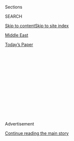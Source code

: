 <div id="app">

<div>

<div>

<div>

<div class="NYTAppHideMasthead css-1q2w90k e1suatyy0">

<div class="section css-ui9rw0 e1suatyy2">

<div class="css-eph4ug er09x8g0">

<div class="css-6n7j50">

</div>

<span class="css-1dv1kvn">Sections</span>

<div class="css-10488qs">

<span class="css-1dv1kvn">SEARCH</span>

</div>

[Skip to content](#site-content)[Skip to site index](#site-index)

</div>

<div id="masthead-section-label" class="css-1wr3we4 eaxe0e00">

[Middle
East](https://www.nytimes3xbfgragh.onion/section/world/middleeast)

</div>

<div class="css-10698na e1huz5gh0">

</div>

</div>

<div id="masthead-bar-one" class="section hasLinks css-15hmgas e1csuq9d3">

<div class="css-uqyvli e1csuq9d0">

</div>

<div class="css-1uqjmks e1csuq9d1">

</div>

<div class="css-9e9ivx">

[](https://myaccount.nytimes3xbfgragh.onion/auth/login?response_type=cookie&client_id=vi)

</div>

<div class="css-1bvtpon e1csuq9d2">

[Today’s
Paper](https://www.nytimes3xbfgragh.onion/section/todayspaper)

</div>

</div>

</div>

</div>

<div data-aria-hidden="false">

<div id="site-content" data-role="main">

<div>

<div class="css-1aor85t" style="opacity:0.000000001;z-index:-1;visibility:hidden">

<div class="css-1hqnpie">

<div class="css-epjblv">

<span class="css-17xtcya">[Middle
East](/section/world/middleeast)</span><span class="css-x15j1o">|</span><span class="css-fwqvlz">Plight
of Houthi Rebels Is Clear in Visit to Yemen’s
Capital</span>

</div>

<div class="css-k008qs">

<div class="css-1iwv8en">

<span class="css-18z7m18"></span>

<div>

</div>

</div>

<span class="css-1n6z4y">https://nyti.ms/2g3RIaf</span>

<div class="css-1705lsu">

<div class="css-4xjgmj">

<div class="css-4skfbu" data-role="toolbar" data-aria-label="Social Media Share buttons, Save button, and Comments Panel with current comment count" data-testid="share-tools">

  - 
  - 
  - 
  - 
    
    <div class="css-6n7j50">
    
    </div>

  - 

</div>

</div>

</div>

</div>

</div>

</div>

<div class="css-13pd83m">

</div>

<div id="top-wrapper" class="css-1sy8kpn">

<div id="top-slug" class="css-l9onyx">

Advertisement

</div>

[Continue reading the main
story](#after-top)

<div class="ad top-wrapper" style="text-align:center;height:100%;display:block;min-height:250px">

<div id="top" class="place-ad" data-position="top" data-size-key="top">

</div>

</div>

<div id="after-top">

</div>

</div>

<div id="sponsor-wrapper" class="css-1hyfx7x">

<div id="sponsor-slug" class="css-19vbshk">

Supported by

</div>

[Continue reading the main
story](#after-sponsor)

<div id="sponsor" class="ad sponsor-wrapper" style="text-align:center;height:100%;display:block">

</div>

<div id="after-sponsor">

</div>

</div>

<div class="css-1vkm6nb ehdk2mb0">

# Plight of Houthi Rebels Is Clear in Visit to Yemen’s Capital

</div>

<div class="css-79elbk" data-testid="photoviewer-wrapper">

<div class="css-z3e15g" data-testid="photoviewer-wrapper-hidden">

</div>

<div class="css-1a48zt4 ehw59r15" data-testid="photoviewer-children">

![<span class="css-16f3y1r e13ogyst0" data-aria-hidden="true">Bombed-out
homes in Sana, the capital of Yemen. A Saudi-led coalition has been
bombing Yemen to try to oust the Houthis, a rebel group aligned with
Iran that seized the capital in
2014.</span><span class="css-cnj6d5 e1z0qqy90" itemprop="copyrightHolder"><span class="css-1ly73wi e1tej78p0">Credit...</span><span><span>Tyler
Hicks/The New York
Times</span></span></span>](https://static01.graylady3jvrrxbe.onion/images/2016/11/24/world/26HOUTHIS-2/26HOUTHIS-2-articleInline.jpg?quality=75&auto=webp&disable=upscale)

</div>

</div>

<div class="css-xt80pu e12qa4dv0">

<div class="css-18e8msd">

<div class="css-vp77d3 epjyd6m0">

<div class="css-1baulvz">

By [<span class="css-1baulvz last-byline" itemprop="name">Ben
Hubbard</span>](http://www.nytimes3xbfgragh.onion/by/ben-hubbard)

</div>

</div>

  - Nov. 26,
    2016

  - 
    
    <div class="css-4xjgmj">
    
    <div class="css-d8bdto" data-role="toolbar" data-aria-label="Social Media Share buttons, Save button, and Comments Panel with current comment count" data-testid="share-tools">
    
      - 
      - 
      - 
      - 
        
        <div class="css-6n7j50">
        
        </div>
    
      - 
    
    </div>
    
    </div>

</div>

</div>

<div class="section meteredContent css-1r7ky0e" name="articleBody" itemprop="articleBody">

<div class="css-1fanzo5 StoryBodyCompanionColumn">

<div class="css-53u6y8">

SANA, Yemen — Before the war, the Officers Club in downtown Sana was a
prime recreation destination, known for its pool and garden cafe.

Now, like much of Sana, the Yemeni capital, its bombed-out remnants are
controlled by gun-wielding rebels from the group known as the Houthis.
Dressed in ragtag uniforms and brimming with Islamist fervor, they
pointed out holes from airstrikes and the rubble that had once been the
Police Academy.

Still, they insisted that their seizure of the capital had been good for
[Yemen](http://www.nytimes3xbfgragh.onion/topic/destination/yemen).

“There was too much corruption and looting before,” said Masoud Saad,
19, who had dropped out of middle school to become a fighter. “We wanted
to present the true religion of God in a correct way.”

Once a provincial militant movement in the mountains of northern Yemen,
[the
Houthis](http://www.nytimes3xbfgragh.onion/2015/01/21/world/middleeast/who-are-the-houthis-of-yemen.html)
surged to prominence after they seized control of the country’s
northwest in 2014. Since then, they have pushed the national government
into exile and set off a new Middle Eastern war in which they are in the
cross hairs of an intensive bombardment campaign by Saudi Arabia and a
coalition of Arab countries.

</div>

</div>

<div class="css-1fanzo5 StoryBodyCompanionColumn">

<div class="css-53u6y8">

Now they are struggling to govern in the middle of a war that has ground
to a destructive stalemate.

In an interview in his car, because the Defense Ministry headquarters
had been bombed, Brig. Gen. Sharaf Luqman, a spokesman for Houthi-allied
military units, acknowledged that the front lines had scarcely moved in
the past year.

</div>

</div>

<div class="css-79elbk" data-testid="photoviewer-wrapper">

<div class="css-z3e15g" data-testid="photoviewer-wrapper-hidden">

</div>

<div class="css-1a48zt4 ehw59r15" data-testid="photoviewer-children">

![<span class="css-16f3y1r e13ogyst0" data-aria-hidden="true">A
nonfunctioning cement factory in Amran, Yemen, that was bombed twice by
the Saudi-led
coalition.</span><span class="css-cnj6d5 e1z0qqy90" itemprop="copyrightHolder"><span class="css-1ly73wi e1tej78p0">Credit...</span><span>Tyler
Hicks/The New York
Times</span></span>](https://static01.graylady3jvrrxbe.onion/images/2016/11/24/world/26HOUTHIS-1/26HOUTHIS-1-articleInline.jpg?quality=75&auto=webp&disable=upscale)

</div>

</div>

<div class="css-1fanzo5 StoryBodyCompanionColumn">

<div class="css-53u6y8">

“We have lost everything, our infrastructure, and we have nothing left
to lose,” he said. “Now it is a long war of attrition.”

The Houthis’ control of such key territory has made them essential to
international efforts to end the conflict, leaving policy makers and
negotiators struggling to figure out what they want. And the group’s
anti-American stance rankles Washington, which used to count on the
Yemeni government as an ally against Al Qaeda and has aided Saudi Arabia
in its military campaign against the rebels.

</div>

</div>

<div class="css-1fanzo5 StoryBodyCompanionColumn">

<div class="css-53u6y8">

The rebels’ slogan is spray-painted on walls and checkpoints throughout
their territory: “God is great. Death to America. Death to Israel. Curse
on the Jews. Victory for Islam.”

The Houthi movement began as a religious revival in the 1990s among
Zaydi Muslims, an Arab religious minority in northern Yemen who sought
to push back against efforts by Saudi Arabia to spread its
fundamentalist version of Sunni Islam.

The group takes its name from its founder, Hussein Badr Eddin al-Houthi,
who was killed by Yemeni forces in 2004. His followers launched an
insurgency against the government, and developed as a guerrilla force in
a series of civil wars.

That background of insurgency rooted in backwater parts of the Arab
world’s poorest state forged the group into a strong fighting force but
gave it few skilled politicians, intellectuals or technocrats — a
weakness glaringly apparent during a recent visit by New York Times
journalists in
Sana.

</div>

</div>

<div style="max-width:100%;margin:0 auto">

<div class="css-17dprlf" data-id="100000004789834" data-slug="houthimap" style="max-width:600px">

</div>

</div>

<div class="css-1fanzo5 StoryBodyCompanionColumn">

<div class="css-53u6y8">

Much of the Houthis’ administration relies on civil servants who chafe
under their control and on followers of a former president, [Ali
Abdullah
Saleh](http://www.nytimes3xbfgragh.onion/2014/02/01/world/middleeast/even-out-of-office-a-wielder-of-great-power-in-yemen.html),
who has allied with them.

Further impeding their efforts at governance is the Saudi bombardment,
which has [gravely damaged an already weak
economy](http://www.nytimes3xbfgragh.onion/2016/11/14/world/middleeast/yemen-saudi-bombing-houthis-hunger.html "Times article")
and infrastructure.

</div>

</div>

<div class="css-1fanzo5 StoryBodyCompanionColumn">

<div class="css-53u6y8">

In interviews during a recent trip to Yemen, Houthi leaders and fighters
described themselves as “revolutionaries” in the mold of Hezbollah in
Lebanon or Hamas in Gaza, saying their aim was to cleanse the country of
corrupt leaders they considered beholden to foreign powers. In
describing their goals, they spouted beliefs that often clashed with
their behavior.

“I saw that they stood with justice and the oppressed,” said Majid Ali,
who dropped out of a Sana university to join the Houthis when they
seized the capital. “The goal was not to take control, but to help the
oppressed and the weak.”

But their enemies in Yemen and Saudi Arabia insist that the Houthis are
a dangerous proxy force being used by Iran to expand its influence and
challenge Saudi influence.

Analysts and diplomats who follow Yemen say the reality is somewhere in
between. While commonly considered Shiite, the Houthis’ Zaydi sect
differs significantly from Iran’s official Shiite creed, and
historically ties between the Houthis and Iran were not
strong.

</div>

</div>

<div class="css-79elbk" data-testid="photoviewer-wrapper">

<div class="css-z3e15g" data-testid="photoviewer-wrapper-hidden">

</div>

<div class="css-1a48zt4 ehw59r15" data-testid="photoviewer-children">

<div class="css-1xdhyk6 erfvjey0">

<span class="css-1ly73wi e1tej78p0">Image</span>

<div class="css-zjzyr8">

<div data-testid="lazyimage-container" style="height:261.64444444444445px">

</div>

</div>

</div>

<span class="css-16f3y1r e13ogyst0" data-aria-hidden="true">A camp of
displaced families in Yemen in
October.</span><span class="css-cnj6d5 e1z0qqy90" itemprop="copyrightHolder"><span class="css-1ly73wi e1tej78p0">Credit...</span><span>Tyler
Hicks/The New York Times</span></span>

</div>

</div>

<div class="css-1fanzo5 StoryBodyCompanionColumn">

<div class="css-53u6y8">

But their shared hatred for Saudi Arabia has brought them together in
the current conflict, and Iran has given the Houthis weapons and
technical help to attack Saudi forces along the border.

April Longley Alley, a Yemen analyst with the International Crisis
Group, said the Houthis’ surge out of the north to seize the capital had
been opportunistic. Their objectives included gaining a decisive stake
in national decision-making and in Yemen’s military and security
apparatus.

</div>

</div>

<div class="css-1fanzo5 StoryBodyCompanionColumn">

<div class="css-53u6y8">

What remains unclear, she said, is how the war has changed those goals.

“Now that they are in the capital, the question is how much of a stake
do they think they can hold on to after this experience with
governance,” she said.

During our 10-day trip to Sana and nearby provinces, it was clear that
the Houthis were in charge. Their authorities issued our visas,
determined what sites we could visit and assigned us a minder to make
sure we stuck to the program.

Houthi checkpoints dotted the roads, sometimes less than a mile apart,
and some of the scrappy young fighters who manned them struggled to read
our Houthi-issued permits before allowing us to pass. While this slowed
traffic, Houthi security measures have put a stop to the suicide
bombings and assassinations that used to be frequent in the capital,
perhaps their greatest achievement in governing.

When the internationally recognized Yemeni government of President Abdu
Rabbu Mansour Hadi fled Sana, much of the state bureaucracy remained.
Since then, the Houthis have worked with followers of Mr. Saleh, the
former president, who was [forced from power
in 2012](http://www.nytimes3xbfgragh.onion/2012/02/22/world/middleeast/yemen-votes-to-remove-ali-abdullah-saleh.html),
to extend their control over the weakened organs of the
state.

</div>

</div>

<div class="css-79elbk" data-testid="photoviewer-wrapper">

<div class="css-z3e15g" data-testid="photoviewer-wrapper-hidden">

</div>

<div class="css-1a48zt4 ehw59r15" data-testid="photoviewer-children">

<div class="css-1xdhyk6 erfvjey0">

<span class="css-1ly73wi e1tej78p0">Image</span>

<div class="css-zjzyr8">

<div data-testid="lazyimage-container" style="height:258.4561403508772px">

</div>

</div>

</div>

<span class="css-16f3y1r e13ogyst0" data-aria-hidden="true">Men praying
at the Majara camp for displaced Yemenis, in the town of
Hajjah.</span><span class="css-cnj6d5 e1z0qqy90" itemprop="copyrightHolder"><span class="css-1ly73wi e1tej78p0">Credit...</span><span>Tyler
Hicks/The New York Times</span></span>

</div>

</div>

<div class="css-1fanzo5 StoryBodyCompanionColumn">

<div class="css-53u6y8">

Many ministry buildings have been bombed by the Saudi-led coalition, and
those still intact are nearly empty, their employees staying home for
fear of airstrikes and because they are not being paid.

In many cases, the Houthis have installed their loyalists as overseers,
giving militants with few qualifications authority over civil servants
with significant experience.

</div>

</div>

<div class="css-1fanzo5 StoryBodyCompanionColumn">

<div class="css-53u6y8">

One Sana-based businessman recalled going to a police station to file a
complaint and finding a dozen officers unable to take action without
orders from their new Houthi boss.

To visit Sana’s main pediatric and maternity hospital, we had to get
permission from its new “director,” a Houthi in a robe and plastic
sandals who allowed that his sole qualification was a diploma in
nursing.

A nurse who had worked there for 16 years said he had not been paid in
two months and complained that the Houthis had no way to fund their
administration.

“And if you go out and protest to ask for your rights, they could take
you to prison,” he said, speaking on the condition of anonymity for fear
of arrest. “It’s all armed
militias.”

</div>

</div>

<div class="css-79elbk" data-testid="photoviewer-wrapper">

<div class="css-z3e15g" data-testid="photoviewer-wrapper-hidden">

</div>

<div class="css-1a48zt4 ehw59r15" data-testid="photoviewer-children">

<div class="css-1xdhyk6 erfvjey0">

<span class="css-1ly73wi e1tej78p0">Image</span>

<div class="css-zjzyr8">

<div data-testid="lazyimage-container" style="height:258.4561403508772px">

</div>

</div>

</div>

<span class="css-16f3y1r e13ogyst0" data-aria-hidden="true">A taxi
driver in Sana. Some Yemenis who have been living under Houthi rule said
the Saudi intervention had unified diverse forces against a common
enemy.</span><span class="css-cnj6d5 e1z0qqy90" itemprop="copyrightHolder"><span class="css-1ly73wi e1tej78p0">Credit...</span><span>Tyler
Hicks/The New York Times</span></span>

</div>

</div>

<div class="css-1fanzo5 StoryBodyCompanionColumn">

<div class="css-53u6y8">

Officially overseeing the Houthis’ attempt to govern is the High
Political Council, formed this year.

In an interview in the Republican Palace, Yemen’s equivalent of the
White House, the council’s head, Saleh al-Sammad, called the body “the
highest authority in the country,” but acknowledged that the state’s
main sources of income were out of its hands.

</div>

</div>

<div class="css-1fanzo5 StoryBodyCompanionColumn">

<div class="css-53u6y8">

The council took another hit in September when President Hadi moved
Yemen’s Central Bank, which paid the salaries of 1.2 million civil
servants, to the southern port city of Aden, where his rival
administration has a presence.

Mr. Sammad blamed Saudi Arabia, the United States and the United Nations
for Yemen’s growing humanitarian crisis, but said it would only
intensify people’s will to fight.

“Most of the Yemeni people are armed, and they consider Saudi Arabia
responsible for their humiliation,” he said. “The worse the economic
situation gets, the more people will be pushed toward confrontation and
the fronts.”

The Houthis’ fighting mettle and alliance with some Yemeni military
units has enabled them to stage painful attacks on Saudi Arabia and fire
ballistic missiles over the border, killing Saudi soldiers and
civilians.

The group’s endgame remains unclear, however. It has participated in
peace talks and agreed to a recent cease-fire, but the truce expired on
Monday, amid accusations by both sides of violations and with no sign of
when talks might resume.

Many Yemenis in the country’s south and east oppose what they see as a
Houthi coup, and measuring the depth of their support in areas
controlled by the Houthis is difficult.

Human rights organizations have accused the Houthis of indiscriminate
attacks on civilian areas, arbitrary arrests of political opponents and
torture. But some Yemenis who have been living under Houthi rule said
the Saudi intervention had unified diverse forces against a common
enemy.

“What brought the army together with Ansar Allah?” asked Tariq Mohammed,
a policeman in the town of Hajjah, using another name for the Houthis.
“The aggression against the country. That is what caused us to come
together as one hand.”

</div>

</div>

</div>

<div>

</div>

<div>

</div>

<div>

</div>

<div>

<div id="bottom-wrapper" class="css-1ede5it">

<div id="bottom-slug" class="css-l9onyx">

Advertisement

</div>

[Continue reading the main
story](#after-bottom)

<div id="bottom" class="ad bottom-wrapper" style="text-align:center;height:100%;display:block;min-height:90px">

</div>

<div id="after-bottom">

</div>

</div>

</div>

</div>

</div>

## Site Index

<div>

</div>

## Site Information Navigation

  - [© <span>2020</span> <span>The New York Times
    Company</span>](https://help.nytimes3xbfgragh.onion/hc/en-us/articles/115014792127-Copyright-notice)

<!-- end list -->

  - [NYTCo](https://www.nytco.com/)
  - [Contact
    Us](https://help.nytimes3xbfgragh.onion/hc/en-us/articles/115015385887-Contact-Us)
  - [Work with us](https://www.nytco.com/careers/)
  - [Advertise](https://nytmediakit.com/)
  - [T Brand Studio](http://www.tbrandstudio.com/)
  - [Your Ad
    Choices](https://www.nytimes3xbfgragh.onion/privacy/cookie-policy#how-do-i-manage-trackers)
  - [Privacy](https://www.nytimes3xbfgragh.onion/privacy)
  - [Terms of
    Service](https://help.nytimes3xbfgragh.onion/hc/en-us/articles/115014893428-Terms-of-service)
  - [Terms of
    Sale](https://help.nytimes3xbfgragh.onion/hc/en-us/articles/115014893968-Terms-of-sale)
  - [Site
    Map](https://spiderbites.nytimes3xbfgragh.onion)
  - [Help](https://help.nytimes3xbfgragh.onion/hc/en-us)
  - [Subscriptions](https://www.nytimes3xbfgragh.onion/subscription?campaignId=37WXW)

</div>

</div>

</div>

</div>
